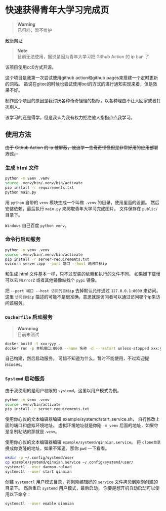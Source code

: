 # 快速获得青年大学习完成页

> **Warning**  
> 已归档，暂不维护

[~~敷衍网址~~](https://pizerolol.github.io/test/)

> **Note**  
> 目前无法使用，据说是因为青年大学习把 Github Action 的 ip ban 了

该项目使用cc0方式开源。

这个项目是我第一次尝试使用github action和github pages来搭建一个定时更新的网站。
虽说在gitee的时候也尝试使用bot的方式的进行通知实现来着，但是效果不好。

制作这个项目的原因是我讨厌各种奇奇怪怪的指标，以各种理由不让人回家或者打扰别人。

该学习的还是得学，但是我认为我有权力拒绝他人指指点点我学习。

## 使用方法

~~由于 Github Action 的 ip 被屏蔽，被迫学一些奇奇怪怪但是非常好用的应用部署方式。~~

### 生成 html 文件

```bash
python -m venv .venv
source .venv/bin/.venv/bin/activate
pip install -r requirements.txt
python main.py
```

用 `python` 自带的 `venv` 模块生成一个叫做 `.venv` 的目录，使用里面的设置。
然后安装依赖，最后执行 `main.py` 来爬取青年大学习完成图片。
文件保存在 `public/` 目录下。

`Windows` 自己百度 `python venv`。

### 命令行启动服务

```bash
python -m venv .venv
source .venv/bin/.venv/bin/activate
pip install -r server-requirements.txt
uvicorn server:app --port 端口 --host 访问目标ip
```

和生成 html 文件基本一样，只不过安装的依赖和执行的文件不同。
如果嫌下载慢可以去 `MirrorZ` 或者其他镜像站找个 `pypi` 镜像。

把 `--port 端口 --host 访问的目标ip` 去掉默认允许通过 `127.0.0.1:8000` 来访问。
这里 `访问目标ip` 描述的可能不是很准确，意思就是访问者可以通过访问哪个ip来访问该服务。

### `Dockerfile` 启动服务

> **Warnning**  
> 目前未测试

```bash
docker build -t xxx:yyy .
docker run -p 主机端口:8000 --name 名称 -d --restart unless-stopped xxx:yyy
```

自己构建，然后启动服务。
可惜不知道为什么，暂时不能使用，不过欢迎提 issuses。

### `Systemd` 启动服务

由于我使用的是用户权限的 `systemd`，这里以用户模式为例。

```bash
python -m venv .venv
source .venv/bin/activate
pip install -r server-requirements.txt
```

使用你心仪的文本编辑器编辑 example/systemd/start_service.sh，
自行修改上面的端口和虚拟环境地址。
虚拟环境地址就是你刚 `-m venv` 后面的地址，如果你是复制粘贴的那就是`.venv`。

使用你心仪的文本编辑器编辑 `example/systemd/qinnian.service`。
将 `clone目录` 换成你克隆的地址，如果不知道，那你 `pwd` 一下看看。

```bash
mkdir -p ~/.config/systemd/user
cp example/systemd/qinnian.service ~/.config/systemd/user/
systemctl --user daemon-reload
systemctl --user start qinnian
```

创建 `systemctl` 用户模式目录，将刚刚编辑好的 `service` 文件拷贝到刚刚创建的目录下。
然后重启 `systemd` 用户模式，最后启动。
你要是想开机自动启动可以使用以下命令：

```bash
systemctl --user enable qinnian
```
